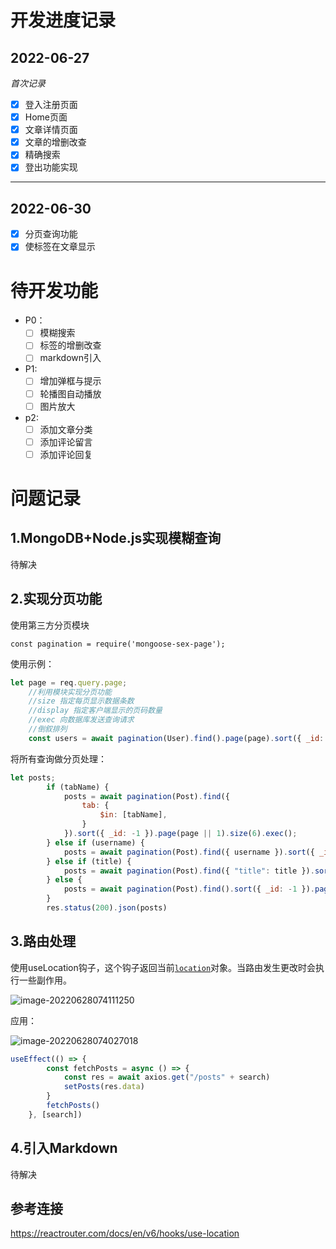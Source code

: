 # 开发进度记录

## 2022-06-27

_首次记录_

- [x] 登入注册页面
- [x] Home页面
- [x] 文章详情页面
- [x] 文章的增删改查
- [x] 精确搜索
- [x] 登出功能实现

---

## 2022-06-30

- [x] 分页查询功能
- [x] 使标签在文章显示

# 待开发功能

- P0：
  - [ ] 模糊搜索
  - [ ] 标签的增删改查
  - [ ] markdown引入
- P1:
  - [ ] 增加弹框与提示
  - [ ] 轮播图自动播放
  - [ ] 图片放大
- p2:
  - [ ] 添加文章分类
  - [ ] 添加评论留言
  - [ ] 添加评论回复

# 问题记录

## 1.MongoDB+Node.js实现模糊查询

待解决

## 2.实现分页功能

使用第三方分页模块

```
const pagination = require('mongoose-sex-page');
```

使用示例：

```jsx
let page = req.query.page;
    //利用模块实现分页功能
    //size 指定每页显示数据条数
    //display 指定客户端显示的页码数量
    //exec 向数据库发送查询请求
    //倒叙排列
    const users = await pagination(User).find().page(page).sort({ _id: -1 }).size(2).display(2).exec();
```

将所有查询做分页处理：

```javascript
let posts;
        if (tabName) {
            posts = await pagination(Post).find({
                tab: {
                    $in: [tabName],
                }
            }).sort({ _id: -1 }).page(page || 1).size(6).exec();
        } else if (username) {
            posts = await pagination(Post).find({ username }).sort({ _id: -1 }).page(page || 1).size(6).exec();
        } else if (title) {
            posts = await pagination(Post).find({ "title": title }).sort({ _id: -1 }).page(page || 1).size(6).exec();
        } else {
            posts = await pagination(Post).find().sort({ _id: -1 }).page(page).size(6).exec();
        }
        res.status(200).json(posts)
```



## 3.路由处理

使用useLocation钩子，这个钩子返回当前[`location`](https://reactrouter.com/docs/en/v6/utils/location)对象。当路由发生更改时会执行一些副作用。

![image-20220628074111250](D:\Desktop\Aldur\Blog\image\开发进度记录\image-20220628074111250.png)

应用：

![image-20220628074027018](D:\Desktop\Aldur\Blog\image\开发进度记录\image-20220628074027018.png)

```jsx
useEffect(() => {
		const fetchPosts = async () => {
			const res = await axios.get("/posts" + search)
			setPosts(res.data)
		}
		fetchPosts()
	}, [search])
```



## 4.引入Markdown

待解决

## 参考连接

https://reactrouter.com/docs/en/v6/hooks/use-location
